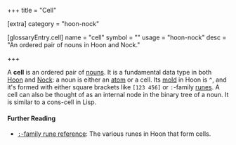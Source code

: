 +++
title = "Cell"

[extra]
category = "hoon-nock"

[glossaryEntry.cell]
name = "cell"
symbol = ""
usage = "hoon-nock"
desc = "An ordered pair of nouns in Hoon and Nock."

+++

A **cell** is an ordered pair of [nouns](/glossary/noun). It is a
fundamental data type in both [Hoon](/glossary/hoon) and
[Nock](/glossary/cell): a noun is either an
[atom](/glossary/atom) or a cell. Its [mold](/glossary/mold)
in Hoon is `^`, and it's formed with either square brackets like `[123 456]` or
`:`-family [runes](/glossary/rune). A cell can also be thought of as
an internal node in the binary tree of a noun. It is similar to a cons-cell in
Lisp.

#### Further Reading

- [`:`-family rune reference](/language/hoon/reference/rune/col): The various runes in
  Hoon that form cells.
